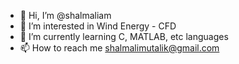 - 👋 Hi, I’m @shalmaliam
- 👀 I’m interested in Wind Energy - CFD
- 🌱 I’m currently learning C, MATLAB, etc languages
- 📫 How to reach me shalmalimutalik@gmail.com

<!---
shalmaliam/shalmaliam is a ✨ special ✨ repository because its `README.md` (this file) appears on your GitHub profile.
You can click the Preview link to take a look at your changes.
--->
